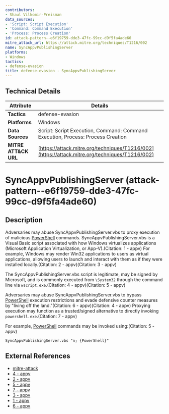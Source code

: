 ```yaml
---
contributors:
- Shaul Vilkomir-Preisman
data_sources:
- 'Script: Script Execution'
- 'Command: Command Execution'
- 'Process: Process Creation'
id: attack-pattern--e6f19759-dde3-47fc-99cc-d9f5fa4ade60
mitre_attack_url: https://attack.mitre.org/techniques/T1216/002
name: SyncAppvPublishingServer
platforms:
- Windows
tactics:
- defense-evasion
title: defense-evasion - SyncAppvPublishingServer
---
```


## Technical Details

| Attribute | Details |
|-----------|----------|
| **Tactics** | defense-evasion |
| **Platforms** | Windows |
| **Data Sources** | Script: Script Execution, Command: Command Execution, Process: Process Creation |
| **MITRE ATT&CK URL** | [https://attack.mitre.org/techniques/T1216/002](https://attack.mitre.org/techniques/T1216/002) |

# SyncAppvPublishingServer (attack-pattern--e6f19759-dde3-47fc-99cc-d9f5fa4ade60)

## Description
Adversaries may abuse SyncAppvPublishingServer.vbs to proxy execution of malicious [PowerShell](https://attack.mitre.org/techniques/T1059/001) commands. SyncAppvPublishingServer.vbs is a Visual Basic script associated with how Windows virtualizes applications (Microsoft Application Virtualization, or App-V).(Citation: 1 - appv) For example, Windows may render Win32 applications to users as virtual applications, allowing users to launch and interact with them as if they were installed locally.(Citation: 2 - appv)(Citation: 3 - appv)
    
The SyncAppvPublishingServer.vbs script is legitimate, may be signed by Microsoft, and is commonly executed from `\System32` through the command line via `wscript.exe`.(Citation: 4 - appv)(Citation: 5 - appv)

Adversaries may abuse SyncAppvPublishingServer.vbs to bypass [PowerShell](https://attack.mitre.org/techniques/T1059/001) execution restrictions and evade defensive counter measures by "living off the land."(Citation: 6 - appv)(Citation: 4 - appv) Proxying execution may function as a trusted/signed alternative to directly invoking `powershell.exe`.(Citation: 7 - appv)

For example,  [PowerShell](https://attack.mitre.org/techniques/T1059/001) commands may be invoked using:(Citation: 5 - appv)

`SyncAppvPublishingServer.vbs "n; {PowerShell}"`

## External References
- [mitre-attack](https://attack.mitre.org/techniques/T1216/002)
- [4 - appv](https://www.trellix.com/en-ca/about/newsroom/stories/research/suspected-darkhotel-apt-activity-update/)
- [2 - appv](https://learn.microsoft.com/en-us/windows/application-management/app-v/appv-getting-started)
- [5 - appv](https://lolbas-project.github.io/lolbas/Scripts/Syncappvpublishingserver/)
- [7 - appv](https://x.com/monoxgas/status/895045566090010624)
- [3 - appv](https://www.hackingarticles.in/indirect-command-execution-defense-evasion-t1202/)
- [1 - appv](https://securelist.com/bluenoroff-methods-bypass-motw/108383/)
- [6 - appv](https://strontic.github.io/xcyclopedia/library/SyncAppvPublishingServer.exe-3C291419F60CDF9C2E4E19AD89944FA3.html)

